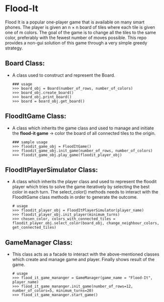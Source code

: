 # Flood-It
Flood It is a popular one-player game that is available on many smart phones. The player is given an n × n board of tiles where each tile is given one of m colors. 
The goal of the game is to change all the tiles to the same color, preferably with the fewest number of moves possible. This repo provides a non-gui solution of 
this game through a very simple greedy strategy.
## Board Class: 
- A class used to construct and represent the Board.
  ```
  ### usage
  >>> board_obj = Board(number_of_rows, number_of_colors)
  >>> board_obj.create_board()
  >>> board_obj.print_board()
  >>> board = board_obj.get_board()
  ```
## FloodItGame Class: 
-  A class which inherits the game class and used to manage and initiate the **flood-it game** -> color the board of all
   connected tiles to the origin.
   ```
   ### sample usage
   >>> floodit_game_obj = FloodItGame()
   >>> floodit_game_obj.init_game(number_of_rows, number_of_colors)
   >>> floodit_game_obj.play_game(floodit_player_obj)
   ```

## FloodItPlayerSimulator Class: 
- A class which inherits the player class and used to represent the floodit player which tries to solve the game iteratively by selecting the best color in each turn.
  The select_color() methods needs to interact with the FloodItGame class methods in order to generate the outcome.
  ```
  # usage
  >>> floodit_player_obj = FloodItPlayerSimulator(player_name)
  >>> floodit_player_obj.init_player(minimum_turns)
  >>> chosen_color, colors_with_connected_tiles = floodit_player_obj.select_color(board_obj, change_neighbour_colors, get_connected_tiles)
  ```

## GameManager Class: 
- This class acts as a facade to interact with the above-mentioned classes which create and manage game and player. Finally shows result of the game.
  ```
  # usage
  >>> flood_it_game_mananger = GameManager(game_name = "Flood-It", player_name)
  >>> flood_it_game_mananger.init_game(number_of_rows=12, number_of_colors=5, minimum_turns=20)
  >>> flood_it_game_mananger.start_game()
  ```